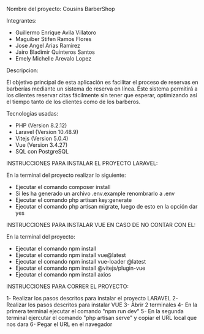 Nombre del proyecto: Cousins BarberShop

Integrantes:
- Guillermo Enrique Avila Villatoro
- Maguiber Stifen Ramos Flores
- Jose Angel Arias Ramirez
- Jairo Bladimir Quinteros Santos
- Emely Michelle Arevalo Lopez


Descripcion:

El objetivo principal de esta aplicación es facilitar el proceso de reservas en barberías
mediante un sistema de reserva en línea. Este sistema permitirá a los clientes
reservar citas fácilmente sin tener que esperar, optimizando así el tiempo tanto de los
clientes como de los barberos.



Tecnologias usadas:

- PHP (Version 8.2.12)
- Laravel (Version 10.48.9)
- Vitejs (Version 5.0.4)
- Vue (Version 3.4.27)
- SQL con PostgreSQL
  

INSTRUCCIONES PARA INSTALAR EL PROYECTO LARAVEL:

En la terminal del proyecto realizar lo siguiente:
- Ejecutar el comando composer install
- Si les ha generado un archivo .env.example renombrarlo a .env
- Ejecutar el comando php artisan key:generate
- Ejecutar el comando php artisan migrate, luego de esto en la opción dar yes
  

INSTRUCCIONES PARA INSTALAR VUE EN CASO DE NO CONTAR CON EL:

En la terminal del proyecto:
- Ejecutar el comando npm install
- Ejecutar el comando npm install vue@latest
- Ejecutar el comando npm install vue-loader @latest
- Ejecutar el comando npm install @vitejs/plugin-vue
- Ejecutar el comando npm install axios

  

INSTRUCCIONES PARA CORRER EL PROYECTO:

1- Realizar los pasos descritos para instalar el proyecto LARAVEL
2- Realizar los pasos descritos para instalar VUE
3- Abrir 2 terminales
4- En la primera terminal ejecutar el comando "npm run dev" 
5- En la segunda terminal ejercutar el comando "php artisan serve" y copiar el URL local que nos dara
6- Pegar el URL en el navegador






  
